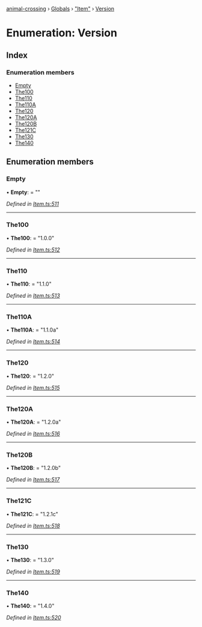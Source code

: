 [animal-crossing](../README.md) › [Globals](../globals.md) › ["Item"](../modules/_item_.md) › [Version](_item_.version.md)

# Enumeration: Version

## Index

### Enumeration members

* [Empty](_item_.version.md#empty)
* [The100](_item_.version.md#the100)
* [The110](_item_.version.md#the110)
* [The110A](_item_.version.md#the110a)
* [The120](_item_.version.md#the120)
* [The120A](_item_.version.md#the120a)
* [The120B](_item_.version.md#the120b)
* [The121C](_item_.version.md#the121c)
* [The130](_item_.version.md#the130)
* [The140](_item_.version.md#the140)

## Enumeration members

###  Empty

• **Empty**: = ""

*Defined in [Item.ts:511](https://github.com/Norviah/animal-crossing/blob/fbef868/module/types/Item.ts#L511)*

___

###  The100

• **The100**: = "1.0.0"

*Defined in [Item.ts:512](https://github.com/Norviah/animal-crossing/blob/fbef868/module/types/Item.ts#L512)*

___

###  The110

• **The110**: = "1.1.0"

*Defined in [Item.ts:513](https://github.com/Norviah/animal-crossing/blob/fbef868/module/types/Item.ts#L513)*

___

###  The110A

• **The110A**: = "1.1.0a"

*Defined in [Item.ts:514](https://github.com/Norviah/animal-crossing/blob/fbef868/module/types/Item.ts#L514)*

___

###  The120

• **The120**: = "1.2.0"

*Defined in [Item.ts:515](https://github.com/Norviah/animal-crossing/blob/fbef868/module/types/Item.ts#L515)*

___

###  The120A

• **The120A**: = "1.2.0a"

*Defined in [Item.ts:516](https://github.com/Norviah/animal-crossing/blob/fbef868/module/types/Item.ts#L516)*

___

###  The120B

• **The120B**: = "1.2.0b"

*Defined in [Item.ts:517](https://github.com/Norviah/animal-crossing/blob/fbef868/module/types/Item.ts#L517)*

___

###  The121C

• **The121C**: = "1.2.1c"

*Defined in [Item.ts:518](https://github.com/Norviah/animal-crossing/blob/fbef868/module/types/Item.ts#L518)*

___

###  The130

• **The130**: = "1.3.0"

*Defined in [Item.ts:519](https://github.com/Norviah/animal-crossing/blob/fbef868/module/types/Item.ts#L519)*

___

###  The140

• **The140**: = "1.4.0"

*Defined in [Item.ts:520](https://github.com/Norviah/animal-crossing/blob/fbef868/module/types/Item.ts#L520)*
